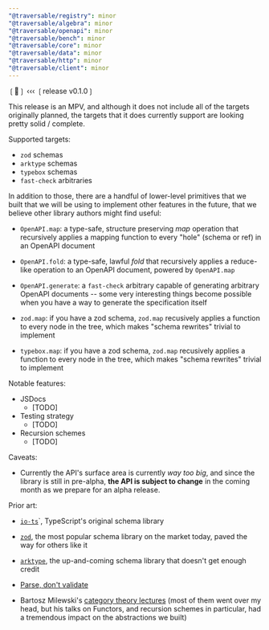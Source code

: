 ```yaml
---
"@traversable/registry": minor
"@traversable/algebra": minor
"@traversable/openapi": minor
"@traversable/bench": minor
"@traversable/core": minor
"@traversable/data": minor
"@traversable/http": minor
"@traversable/client": minor
---
```


❲🌳❳ ‹‹‹ ❲release v0.1.0❳

This release is an MPV, and although it does not include all of the targets
originally planned, the targets that it does currently support are looking
pretty solid / complete.

Supported targets:

- `zod` schemas
- `arktype` schemas
- `typebox` schemas
- `fast-check` arbitraries

In addition to those, there are a handful of lower-level primitives
that we built that we will be using to implement other features in the
future, that we believe other library authors might find useful:

- `OpenAPI.map`: a type-safe, structure preserving _map_ operation that 
  recursively applies a mapping function to every "hole" (schema or ref) 
  in an OpenAPI document
- `OpenAPI.fold`: a type-safe, lawful _fold_ that recursively applies a
  reduce-like operation to an OpenAPI document, powered by `OpenAPI.map`
- `OpenAPI.generate`: a `fast-check` arbitrary capable of generating
  arbitrary OpenAPI documents -- some very interesting things become
  possible when you have a way to generate the specification itself

- `zod.map`: if you have a zod schema, `zod.map` recusively applies a
  function to every node in the tree, which makes "schema rewrites"
  trivial to implement

- `typebox.map`: if you have a zod schema, `zod.map` recusively applies a
  function to every node in the tree, which makes "schema rewrites"
  trivial to implement


Notable features:
- JSDocs
  - [TODO]
- Testing strategy
  - [TODO]
- Recursion schemes
  - [TODO]

Caveats:

- Currently the API's surface area is currently _way too big_, and since the library is 
still in pre-alpha, __the API is subject to change__ in the coming month as we prepare 
for an alpha release.

Prior art:

- [`io-ts`](https://github.com/gcanti/io-ts)`, TypeScript's original schema library

- [`zod`](https://github.com/colinhacks/zod), the most popular schema library on
the market today, paved the way for others like it

- [`arktype`](https://github.com/arktypeio/arktype), the up-and-coming schema library
that doesn't get enough credit

- [Parse, don't validate](https://lexi-lambda.github.io/blog/2019/11/05/parse-don-t-validate/)

- Bartosz Milewski's [category theory lectures](https://youtu.be/I8LbkfSSR58?si=Q-CwMWndEZK4V5d4) 
(most of them went over my head, but his talks on Functors, and recursion schemes in particular,
had a tremendous impact on the abstractions we built)

